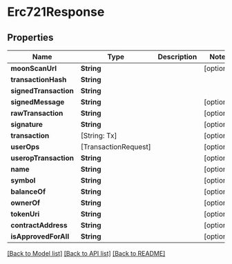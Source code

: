 # Erc721Response

## Properties
Name | Type | Description | Notes
------------ | ------------- | ------------- | -------------
**moonScanUrl** | **String** |  | [optional] 
**transactionHash** | **String** |  | 
**signedTransaction** | **String** |  | 
**signedMessage** | **String** |  | [optional] 
**rawTransaction** | **String** |  | [optional] 
**signature** | **String** |  | [optional] 
**transaction** | [String: Tx] |  | [optional] 
**userOps** | [TransactionRequest] |  | [optional] 
**useropTransaction** | **String** |  | [optional] 
**name** | **String** |  | [optional] 
**symbol** | **String** |  | [optional] 
**balanceOf** | **String** |  | [optional] 
**ownerOf** | **String** |  | [optional] 
**tokenUri** | **String** |  | [optional] 
**contractAddress** | **String** |  | [optional] 
**isApprovedForAll** | **String** |  | [optional] 

[[Back to Model list]](../README.md#documentation-for-models) [[Back to API list]](../README.md#documentation-for-api-endpoints) [[Back to README]](../README.md)


